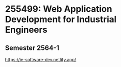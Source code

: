 # 255499: Web Application Development for Industrial Engineers

## Semester 2564-1

https://ie-software-dev.netlify.app/
